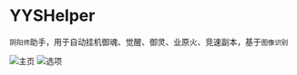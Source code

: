 # YYSHelper
`阴阳师`助手，用于自动挂机御魂、觉醒、御灵、业原火、竞速副本，基于`图像识别`

![主页](https://github.com/nzaocan/YYSHelper/blob/master/Screenshots/mainwindow.png)
![选项](https://github.com/nzaocan/YYSHelper/blob/master/Screenshots/comboboxlist.png)
